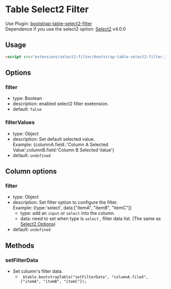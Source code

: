 # Table Select2 Filter

Use Plugin: [bootstrap-table-select2-filter](https://github.com/wenzhixin/bootstrap-table/tree/master/src/extensions/select2-filter) </br>
Dependence if you use the select2 option: [Select2](https://select2.github.io/) v4.0.0

## Usage

```html
<script src="extensions/select2-filter/bootstrap-table-select2-filter.js"></script>
```

## Options

### filter

* type: Boolean
* description: enabled select2 filter exetension.
* default: `false`

### filterValues

* type: Object
* description: Set default selected value. <br>Example: {columnA.field.:'Column A Selected Value',columnB.field:'Column B Selected Value'}
* default: `undefined`

## Column options

### filter

* type: Object
* description: Set filter option to configure the filter. <br>Example: {type:'select', data:["itemA", "itemB", "itemC"]}
	* type: add an `input` or `select` into the column.
	* data: need to set when type is `select` , filter data list. (The same as [Select2 Options](https://select2.github.io/))
* default: `undefined`

## Methods

### setFilterData

* Set column's filter data.
	* <code> $table.bootstrapTable("setFilterData", "columnA.filed", ["itemA", "itemB", "itemC"]);</code>